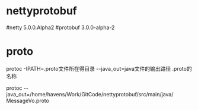 # nettyprotobuf
#netty 5.0.0.Alpha2
#protobuf 3.0.0-alpha-2

# proto
protoc -IPATH=.proto文件所在得目录 --java_out=java文件的输出路径  .proto的名称

protoc --java_out=/home/havens/Work/GitCode/nettyprotobuf/src/main/java/  MessageVo.proto
